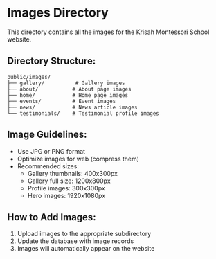 # Images Directory

This directory contains all the images for the Krisah Montessori School website.

## Directory Structure:

```
public/images/
├── gallery/          # Gallery images
├── about/           # About page images
├── home/            # Home page images
├── events/          # Event images
├── news/            # News article images
└── testimonials/    # Testimonial profile images
```

## Image Guidelines:
- Use JPG or PNG format
- Optimize images for web (compress them)
- Recommended sizes:
  - Gallery thumbnails: 400x300px
  - Gallery full size: 1200x800px
  - Profile images: 300x300px
  - Hero images: 1920x1080px

## How to Add Images:
1. Upload images to the appropriate subdirectory
2. Update the database with image records
3. Images will automatically appear on the website
